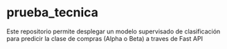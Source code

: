 # prueba_tecnica
Este repositorio permite desplegar un modelo supervisado de clasificación para predicir la clase de compras (Alpha o Beta) a traves de Fast API

